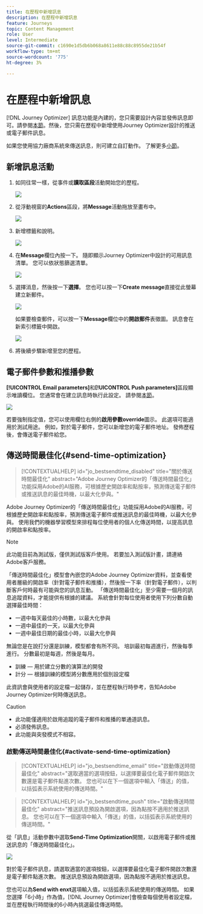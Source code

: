 ```yaml
---
title: 在歷程中新增訊息
description: 在歷程中新增訊息
feature: Journeys
topic: Content Management
role: User
level: Intermediate
source-git-commit: c1690e1d5db6b068a8611e88c88c8955de21b54f
workflow-type: tm+mt
source-wordcount: '775'
ht-degree: 3%

---
```


# 在歷程中新增訊息

[!DNL Journey Optimizer] 訊息功能是內建的，您只需要設計內容並發佈訊息即可。請參閱[本節](../get-started-content.md)。然後，您只需在歷程中新增使用Journey Optimizer設計的推送或電子郵件訊息。

如果您使用協力廠商系統來傳送訊息，則可建立自訂動作。 了解更多[小節](../action/action.md)。

## 新增訊息活動

1. 如同往常一樣，從事件或&#x200B;**讀取區段**&#x200B;活動開始您的歷程。

   ![](../assets/jo-message0.png)

1. 從浮動視窗的&#x200B;**Actions**&#x200B;區段，將&#x200B;**Message**&#x200B;活動拖放至畫布中。

   ![](../assets/jo-message1.png)

1. 新增標籤和說明。

   ![](../assets/jo-message2.png)

1. 在&#x200B;**Message**&#x200B;欄位內按一下。 隨即顯示Journey Optimizer中設計的可用訊息清單。 您可以依狀態篩選清單。

   ![](../assets/jo-message3.png)

1. 選擇消息，然後按一下&#x200B;**選擇**。 您也可以按一下&#x200B;**Create message**&#x200B;直接從此螢幕建立新郵件。

   ![](../assets/jo-message4-ter.png)

   如果要檢查郵件，可以按一下&#x200B;**Message**&#x200B;欄位中的&#x200B;**開啟郵件**&#x200B;表徵圖。 訊息會在新索引標籤中開啟。

   ![](../assets/jo-message4-bis.png)

1. 將後續步驟新增至您的歷程。

## 電子郵件參數和推播參數

**[!UICONTROL Email parameters]**&#x200B;和&#x200B;**[!UICONTROL Push parameters]**&#x200B;區段顯示唯讀欄位。 您通常會在建立訊息時執行此設定。 請參閱[本節](../get-started-content.md)。

![](../assets/jo-message4.png)

若要強制指定值，您可以使用欄位右側的&#x200B;**啟用參數override**&#x200B;圖示。 此選項可能適用於測試用途。 例如，對於電子郵件，您可以新增您的電子郵件地址。 發佈歷程後，會傳送電子郵件給您。

## 傳送時間最佳化{#send-time-optimization}

>[!CONTEXTUALHELP]
>id="jo_bestsendtime_disabled"
>title="關於傳送時間最佳化"
>abstract="Adobe Journey Optimizer的「傳送時間最佳化」功能採用Adobe的AI服務，可根據歷史開啟率和點按率，預測傳送電子郵件或推送訊息的最佳時機，以最大化參與。"

Adobe Journey Optimizer的「傳送時間最佳化」功能採用Adobe的AI服務，可根據歷史開啟率和點按率，預測傳送電子郵件或推送訊息的最佳時機，以最大化參與。 使用我們的機器學習模型來排程每位使用者的個人化傳送時間，以提高訊息的開啟率和點按率。

>[!NOTE]
>
>此功能目前為測試版，僅供測試版客戶使用。 若要加入測試版計畫，請連絡Adobe客戶服務。

「傳送時間最佳化」模型會內嵌您的Adobe Journey Optimizer資料，並查看使用者層級的開啟率（針對電子郵件和推播），然後按一下率（針對電子郵件），以判斷客戶何時最有可能與您的訊息互動。 「傳送時間最佳化」至少需要一個月的訊息追蹤資料，才能提供有根據的建議。 系統會針對每位使用者使用下列分數自動選擇最佳時間：

* 一週中每天最佳的小時數，以最大化參與
* 一週中最佳的一天，以最大化參與
* 一週中最佳日期的最佳小時，以最大化參與

無論您是在說打分還是訓練，模型都會有所不同。 培訓最初每週進行，然後每季進行。 分數最初是每週，然後是每月。

* 訓練 — 用於建立分數的演算法的開發
* 計分 — 根據訓練的模型將分數應用於個別設定檔

此資訊會與使用者的設定檔一起儲存，並在歷程執行時參考，告知Adobe Journey Optimizer何時傳送訊息。

>[!CAUTION]
>
>* 此功能僅適用於啟用追蹤的電子郵件和推播的單通道訊息。
>* 必須發佈訊息。
>* 此功能與突發模式不相容。


### 啟動傳送時間最佳化{#activate-send-time-optimization}

>[!CONTEXTUALHELP]
>id="jo_bestsendtime_email"
>title="啟動傳送時間最佳化"
>abstract="選取適當的選項按鈕，以選擇要最佳化電子郵件開啟次數還是電子郵件點進次數。 您也可以在下一個選項中輸入「傳送」的值，以括弧表示系統使用的傳送時間。"

>[!CONTEXTUALHELP]
>id="jo_bestsendtime_push"
>title="啟動傳送時間最佳化"
>abstract="推送訊息預設為開啟選項，因為點按不適用於推送訊息。 您也可以在下一個選項中輸入「傳送」的值，以括弧表示系統使用的傳送時間。"

從「訊息」活動參數中選取&#x200B;**Send-Time Optimization**&#x200B;開關，以啟用電子郵件或推送訊息的「傳送時間最佳化」。

![](../assets/jo-message5.png)

對於電子郵件訊息，請選取適當的選項按鈕，以選擇要最佳化電子郵件開啟次數還是電子郵件點進次數。 推送訊息預設為開啟選項，因為點按不適用於推送訊息。

您也可以為&#x200B;**Send with enxt**&#x200B;選項輸入值，以括弧表示系統使用的傳送時間。 如果您選擇「6小時」作為值，[!DNL Journey Optimizer]會檢查每個使用者設定檔，並在歷程執行時間後的6小時內挑選最佳傳送時間。
